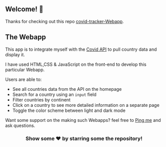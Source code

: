 ## Welcome! 👋

Thanks for checking out this repo [covid-tracker-Webapp](https://github.com/beharavenkatasatyaprasad/covid-tracker-Webapp).

## The Webapp

This app is to integrate myself with the [Covid API](https://corona.lmao.ninja/docs/) to pull country data and display it.

I have used HTML,CSS & JavaScript on the front-end to develop this particular Webapp.

Users are able to:

- See all countries data from the API on the homepage
- Search for a country using an `input` field
- Filter countries by continent
- Click on a country to see more detailed information on a separate page
- Toggle the color scheme between light and dark mode

Want some support on the making such Webapps? feel free to [Ping me](https://wa.me/917093657303?text=Hello%20Satya) and ask questions.

<div align="center">

### Show some ❤️ by starring some the repository!

</div>
